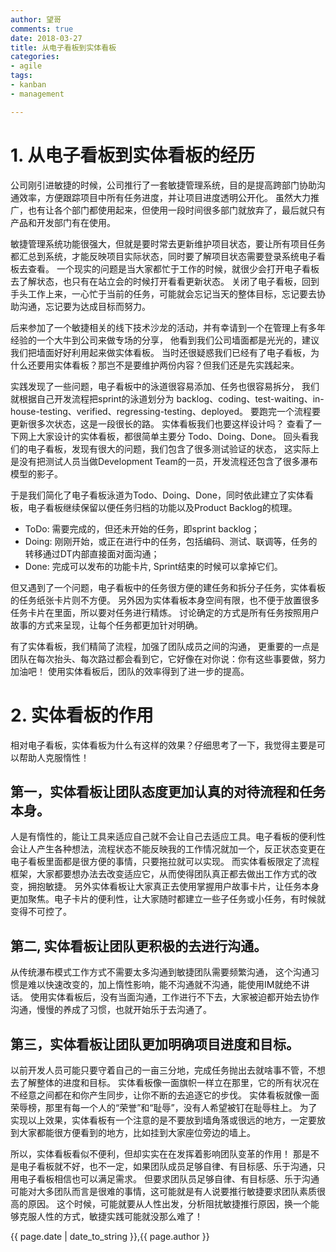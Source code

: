 ```yaml
---
author: 望哥
comments: true
date: 2018-03-27
title: 从电子看板到实体看板
categories:
- agile
tags:
- kanban
- management

---
```


# 1. 从电子看板到实体看板的经历

公司刚引进敏捷的时候，公司推行了一套敏捷管理系统，目的是提高跨部门协助沟通效率，方便跟踪项目中所有任务进度，并让项目进度透明公开化。
虽然大力推广，也有让各个部门都使用起来，但使用一段时间很多部门就放弃了，最后就只有产品和开发部门有在使用。

敏捷管理系统功能很强大，但就是要时常去更新维护项目状态，要让所有项目任务都汇总到系统，才能反映项目实际状态，同时要了解项目状态需要登录系统电子看板去查看。
一个现实的问题是当大家都忙于工作的时候，就很少会打开电子看板去了解状态，也只有在站立会的时候打开看看更新状态。
关闭了电子看板，回到手头工作上来，一心忙于当前的任务，可能就会忘记当天的整体目标，忘记要去协助沟通，忘记要为达成目标而努力。

后来参加了一个敏捷相关的线下技术沙龙的活动，并有幸请到一个在管理上有多年经验的一个大牛到公司来做专场的分享，
他看到我们公司墙面都是光光的，建议我们把墙面好好利用起来做实体看板。
当时还很疑惑我们已经有了电子看板，为什么还要用实体看板？那岂不是要维护两份内容？但我们还是先实践起来。

实践发现了一些问题，电子看板中的泳道很容易添加、任务也很容易拆分，
我们就根据自己开发流程把sprint的泳道划分为 backlog、coding、test-waiting、in-house-testing、verified、regressing-testing、deployed。
要跑完一个流程要更新很多次状态，这是一段很长的路。
实体看板我们也要这样设计吗？
查看了一下网上大家设计的实体看板，都很简单主要分 Todo、Doing、Done。
回头看我们的电子看板，发现有很大的问题，我们包含了很多测试验证的状态，
这实际上是没有把测试人员当做Development Team的一员，开发流程还包含了很多瀑布模型的影子。

于是我们简化了电子看板泳道为Todo、Doing、Done，同时依此建立了实体看板，电子看板继续保留以便任务归档的功能以及Product Backlog的梳理。
- ToDo: 需要完成的，但还未开始的任务，即sprint backlog；
- Doing: 刚刚开始，或正在进行中的任务，包括编码、测试、联调等，任务的转移通过DT内部直接面对面沟通；
- Done: 完成可以发布的功能卡片, Sprint结束的时候可以拿掉它们。


但又遇到了一个问题，电子看板中的任务很方便的建任务和拆分子任务，实体看板的任务纸张卡片则不方便。
另外因为实体看板本身空间有限，也不便于放置很多任务卡片在里面，所以要对任务进行精炼。
讨论确定的方式是所有任务按照用户故事的方式来呈现，让每个任务都更加针对明确。

有了实体看板，我们精简了流程，加强了团队成员之间的沟通，
更重要的一点是团队在每次抬头、每次路过都会看到它，它好像在对你说：你有这些事要做，努力加油吧！
使用实体看板后，团队的效率得到了进一步的提高。



# 2. 实体看板的作用

相对电子看板，实体看板为什么有这样的效果？仔细思考了一下，我觉得主要是可以帮助人克服惰性！

## 第一，实体看板让团队态度更加认真的对待流程和任务本身。
人是有惰性的，能让工具来适应自己就不会让自己去适应工具。电子看板的便利性会让人产生各种想法，流程状态不能反映我的工作情况就加一个，反正状态变更在电子看板里面都是很方便的事情，只要拖拉就可以实现。
而实体看板限定了流程框架，大家都要想办法去改变适应它，从而使得团队真正都去做出工作方式的改变，拥抱敏捷。
另外实体看板让大家真正去使用掌握用户故事卡片，让任务本身更加聚焦。电子卡片的便利性，让大家随时都建立一些子任务或小任务，有时候就变得不可控了。

## 第二, 实体看板让团队更积极的去进行沟通。
从传统瀑布模式工作方式不需要太多沟通到敏捷团队需要频繁沟通，
这个沟通习惯是难以快速改变的，加上惰性影响，能不沟通就不沟通，能使用IM就绝不讲话。
使用实体看板后，没有当面沟通，工作进行不下去，大家被迫都开始去协作沟通，慢慢的养成了习惯，也就开始乐于去沟通了。

## 第三，实体看板让团队更加明确项目进度和目标。
以前开发人员可能只要守着自己的一亩三分地，完成任务抛出去就啥事不管，不想去了解整体的进度和目标。
实体看板像一面旗帜一样立在那里，它的所有状况在不经意之间都在和你产生同步，让你不断的去追逐它的步伐。
实体看板就像一面荣辱榜，那里有每一个人的“荣誉”和“耻辱”，没有人希望被钉在耻辱柱上。
为了实现以上效果，实体看板有一个注意的是不要放到墙角落或很远的地方，一定要放到大家都能很方便看到的地方，比如挂到大家座位旁边的墙上。


所以，实体看板看似不便利，但却实实在在发挥着影响团队变革的作用！
那是不是电子看板就不好，也不一定，如果团队成员足够自律、有目标感、乐于沟通，只用电子看板相信也可以满足需求。
但要求团队员足够自律、有目标感、乐于沟通可能对大多团队而言是很难的事情，这可能就是有人说要推行敏捷要求团队素质很高的原因。
这个时候，可能就要从人性出发，分析阻扰敏捷推行原因，换一个能够克服人性的方式，敏捷实践可能就没那么难了！





{{ page.date | date_to_string }},{{ page.author }}